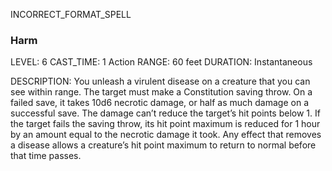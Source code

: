 INCORRECT_FORMAT_SPELL
### Harm
LEVEL: 6
CAST_TIME: 1 Action
RANGE: 60 feet
DURATION: Instantaneous

DESCRIPTION:
You unleash a virulent disease on a creature that you can see within range.
The target must make a Constitution saving throw. On a failed save, it takes 10d6 necrotic damage, or half as much damage on a successful save. The damage can’t reduce the target’s hit points below 1. If the target fails the saving throw, its hit point maximum is reduced for 1 hour by an amount equal to the necrotic damage it took. Any effect that removes a disease allows a creature’s hit point maximum to return to normal before that time passes.

